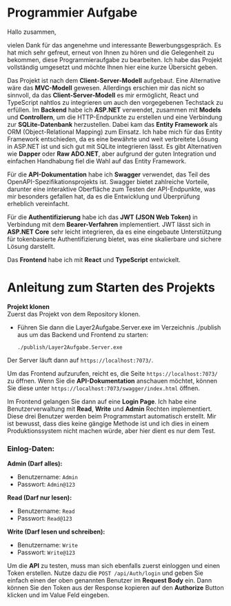 # Programmier Aufgabe

Hallo zusammen,

vielen Dank für das angenehme und interessante Bewerbungsgespräch. Es hat mich sehr gefreut, erneut von Ihnen zu hören und die Gelegenheit zu bekommen, diese Programmieraufgabe zu bearbeiten. Ich habe das Projekt vollständig umgesetzt und möchte Ihnen hier eine kurze Übersicht geben.

Das Projekt ist nach dem **Client-Server-Modell** aufgebaut. Eine Alternative wäre das **MVC-Modell** gewesen. Allerdings erschien mir das nicht so sinnvoll, da das **Client-Server-Modell** es mir ermöglicht, React und TypeScript nahtlos zu integrieren um auch den vorgegebenen Techstack zu erfüllen. Im **Backend** habe ich **ASP.NET** verwendet, zusammen mit **Models** und **Controllern**, um die HTTP-Endpunkte zu erstellen und eine Verbindung zur **SQLite-Datenbank** herzustellen. Dabei kam das **Entity Framework** als ORM (Object-Relational Mapping) zum Einsatz. Ich habe mich für das Entity Framework entschieden, da es eine bewährte und weit verbreitete Lösung in ASP.NET ist und sich gut mit SQLite integrieren lässt. Es gibt Alternativen wie **Dapper** oder **Raw ADO.NET**, aber aufgrund der guten Integration und einfachen Handhabung fiel die Wahl auf das Entity Framework.

Für die **API-Dokumentation** habe ich **Swagger** verwendet, das Teil des OpenAPI-Spezifikationsprojekts ist. Swagger bietet zahlreiche Vorteile, darunter eine interaktive Oberfläche zum Testen der API-Endpunkte, was mir besonders gefallen hat, da es die Entwicklung und Überprüfung erheblich vereinfacht.

Für die **Authentifizierung** habe ich das **JWT (JSON Web Token)** in Verbindung mit dem **Bearer-Verfahren** implementiert. JWT lässt sich in **ASP.NET Core** sehr leicht integrieren, da es eine eingebaute Unterstützung für tokenbasierte Authentifizierung bietet, was eine skalierbare und sichere Lösung darstellt.

Das **Frontend** habe ich mit **React** und **TypeScript** entwickelt.

# Anleitung zum Starten des Projekts

**Projekt klonen**  
   Zuerst das Projekt von dem Repository klonen.

- Führen Sie dann die Layer2Aufgabe.Server.exe im Verzeichnis ./publish aus um das Backend und Frontend zu starten:
     ```
     ./publish/Layer2Aufgabe.Server.exe
     ```

Der Server läuft dann auf `https://localhost:7073/`.

Um das Frontend aufzurufen, reicht es, die Seite `https://localhost:7073/` zu öffnen. Wenn Sie die **API-Dokumentation** anschauen möchtet, können Sie diese unter `https://localhost:7073/swagger/index.html` öffnen.

Im Frontend gelangen Sie dann auf eine **Login Page**. Ich habe eine Benutzerverwaltung mit **Read**, **Write** und **Admin** Rechten implementiert. Diese drei Benutzer werden beim Programmstart automatisch erstellt. Mir ist bewusst, dass dies keine gängige Methode ist und ich dies in einem Produktionssystem nicht machen würde, aber hier dient es nur dem Test.

### Einlog-Daten:

**Admin (Darf alles):**
- Benutzername: `Admin`
- Passwort: `Admin@123`

**Read (Darf nur lesen):**
- Benutzername: `Read`
- Passwort: `Read@123`

**Write (Darf lesen und schreiben):**
- Benutzername: `Write`
- Passwort: `Write@123`

Um die **API** zu testen, muss man sich ebenfalls zuerst einloggen und einen Token erstellen. Nutze dazu die `POST /api/Auth/login` und geben Sie einfach einen der oben genannten Benutzer im **Request Body** ein. Dann können Sie den Token aus der Response kopieren auf den **Authorize** Button klicken und im Value Feld eingeben.

